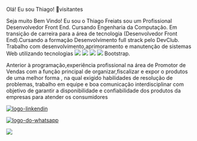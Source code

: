 Olá! Eu sou Thiago! 👋visitantes

Seja muito Bem Vindo! Eu sou o Thiago Freiats sou um Profissional Desenvolvedor Front End. Cursando Engenharia da Computação. Em transição de carreira para a área de tecnologia (Desenvolvedor Front End).Cursando a formação Desenvolvimento full strack pelo DevClub. Trabalho com desenvolvimento,aprimoramento e manutenção de sistemas Web utilizando tecnologias 
<img src="https://img.shields.io/badge/JavaScript-F7DF1E?style=for-the-badge&logo=javascript&logoColor=black"> 
<img src="https://img.shields.io/badge/Python-14354C?style=for-the-badge&logo=python&logoColor=white">
<img src="https://img.shields.io/badge/HTML5-E34F26?style=for-the-badge&logo=html5&logoColor=white">
<img src="https://img.shields.io/badge/CSS3-1572B6?style=for-the-badge&logo=css3&logoColor=white">
Bootstrap.

Anterior à programação,experiência profissional na área de Promotor de Vendas com a função principal de organizar,fiscalizar e expor o produtos de uma melhor forma , na qual exigido habilidades de resolução de problemas, trabalho em equipe e boa comunicação interdisciplinar com objetivo de garantir a disponibilidade e confiabilidade dos produtos da empresas para atender os consumidores 

 <a href="https://www.linkedin.com/in/thiago-freitas-de-oliveira"><img src="https://img.shields.io/badge/LinkedIn-0077B5?style=for-the-badge&logo=linkedin&logoColor=white" alt="logo-linkendin"></a>
 
 <a href="https://w.app/jBoEa3"><img src="https://img.shields.io/badge/WhatsApp-25D366?style=for-the-badge&logo=whatsapp&logoColor=white" alt="logo-do-whatsapp"></a>
 
<a href="https://mail.google.com/mail/u/0/#chats"><img src="https://img.shields.io/badge/Gmail-D14836?style=for-the-badge&logo=gmail&logoColor=white"></a>
